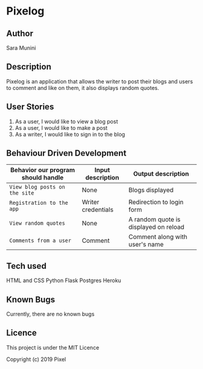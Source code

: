 # Pixelog

## Author
  Sara Munini

## Description
  Pixelog is an application that allows the writer to post their blogs and users to comment and like on them, it also displays random quotes.

## User Stories
1. As a user, I would like to view a blog post
2. As a user, I would like to make a post
3. As a writer, I would like to sign in to the blog

## Behaviour Driven Development

| Behavior our program should handle | Input description |  Output description
| --- | --- | --- |
| `View blog posts on the site` | None | Blogs displayed
| `Registration to the app` | Writer credentials |  Redirection to login form
| `View random quotes` | None |  A random quote is displayed on reload
| `Comments from a user` | Comment|  Comment along with user's name

## Tech used
  HTML and CSS
  Python
  Flask
  Postgres
  Heroku

## Known Bugs
  Currently, there are no known bugs

## Licence
 This project is under the MIT Licence

 Copyright (c) 2019 Pixel
